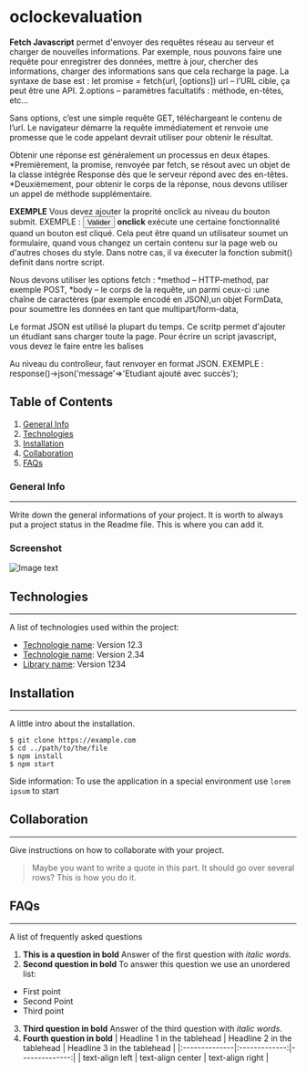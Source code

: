 # oclockevaluation


**Fetch Javascript** permet d'envoyer des requêtes réseau au serveur et charger de nouvelles informations. 
Par exemple, nous pouvons faire une requête pour enregistrer des données, mettre à jour, chercher des informations, charger des informations sans que cela recharge la page.
La syntaxe de base est : let promise = fetch(url, [options])
   url – l’URL cible, ça peut être une API.
  2.options – paramètres facultatifs : méthode, en-têtes, etc…
  
Sans options, c’est une simple requête GET, téléchargeant le contenu de l’url.
Le navigateur démarre la requête immédiatement et renvoie une promesse que le code appelant devrait utiliser pour obtenir le résultat.

Obtenir une réponse est généralement un processus en deux étapes.
*Premièrement, la promise, renvoyée par fetch, se résout avec un objet de la classe intégrée Response dès que le serveur répond avec des en-têtes.
*Deuxièmement, pour obtenir le corps de la réponse, nous devons utiliser un appel de méthode supplémentaire.

**EXEMPLE** 
Vous devez ajouter la proprité onclick au niveau du bouton submit. EXEMPLE : <button type="submit" onclick="submit()" class="btn btn-primary btn-block mt-5">Valider</button> **onclick** exécute une certaine fonctionnalité quand un bouton est cliqué. Cela peut être quand un utilisateur soumet un formulaire, quand vous changez un certain contenu sur la page web ou d'autres choses du style. Dans notre cas, il va éxecuter la fonction submit() definit dans nortre script.

Nous devons utiliser les options fetch :
*method – HTTP-method, par exemple POST,
*body – le corps de la requête, un parmi ceux-ci :une chaîne de caractères (par exemple encodé en JSON),un objet FormData, pour soumettre les données en tant que multipart/form-data,

Le format JSON est utilisé la plupart du temps.
Ce scritp permet d'ajouter un étudiant sans charger toute la page.
Pour écrire un script javascript, vous devez le faire entre les balises <script> et </script>

<script>
  async function submit(){
     var firstname =document.getElementById("firstname").value;  **on recupère la valeur du champ firstname via ID. id de ce champ est "firstname"
     var lastname =document.getElementById("lastname").value;
    var teacher =document.getElementById("teacher").value; 
   var status =document.getElementById("status").value;
  
  let students={
    firstname:firstname,
    lastname:lastname,
    teacher:teacher,
    status:status,
  }
  
  let response = await('/students/add',{
    methode='POST',
    headers={
    'Content-Type':'application/json; charset=utf-8'
  }
  body:JSON.Stringify(students)
  });
  
  let result=await response.json();
  alert(result.message);
  }
</script>

Au niveau du controlleur, faut renvoyer en format JSON. EXEMPLE : response()->json('message'=>'Etudiant ajouté avec succès');




## Table of Contents
1. [General Info](#general-info)
2. [Technologies](#technologies)
3. [Installation](#installation)
4. [Collaboration](#collaboration)
5. [FAQs](#faqs)
### General Info
***
Write down the general informations of your project. It is worth to always put a project status in the Readme file. This is where you can add it. 
### Screenshot
![Image text](https://www.united-internet.de/fileadmin/user_upload/Brands/Downloads/Logo_IONOS_by.jpg)
## Technologies
***
A list of technologies used within the project:
* [Technologie name](https://example.com): Version 12.3 
* [Technologie name](https://example.com): Version 2.34
* [Library name](https://example.com): Version 1234
## Installation
***
A little intro about the installation. 
```
$ git clone https://example.com
$ cd ../path/to/the/file
$ npm install
$ npm start
```
Side information: To use the application in a special environment use ```lorem ipsum``` to start
## Collaboration
***
Give instructions on how to collaborate with your project.
> Maybe you want to write a quote in this part. 
> It should go over several rows?
> This is how you do it.
## FAQs
***
A list of frequently asked questions
1. **This is a question in bold**
Answer of the first question with _italic words_. 
2. __Second question in bold__ 
To answer this question we use an unordered list:
* First point
* Second Point
* Third point
3. **Third question in bold**
Answer of the third question with *italic words*.
4. **Fourth question in bold**
| Headline 1 in the tablehead | Headline 2 in the tablehead | Headline 3 in the tablehead |
|:--------------|:-------------:|--------------:|
| text-align left | text-align center | text-align right |
